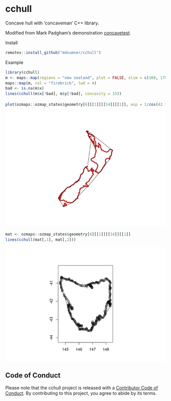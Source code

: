 
<!-- README.md is generated from README.Rmd. Please edit that file -->

# cchull

Concave hull with ‘concaveman’ C++ library.

Modified from Mark Padgham’s demonstration
[concavetest](https://github.com/mpadge/concavetest).

Install

``` r
remotes::install_github("mdsumner/cchull")
```

Example

``` r
library(cchull)
m <- maps::map(regions = "new zealand", plot = FALSE, xlim = c(160, 179), ylim = c(-50, -40))
maps::map(m, col = "firebrick", lwd = 4)
bad <- is.na(m$x)
lines(cchull(m$x[!bad], m$y[!bad], concavity = 15))

plot(ozmaps::ozmap_states$geometry[6][[1]][[14]][[1]], asp = 1/cos(42 * pi/180), xlab = "", ylab = "")
```

![](README_files/figure-gfm/cc-1.png)<!-- -->

``` r
mat <- ozmaps::ozmap_states$geometry[6][[1]][[14]][[1]]
lines(cchull(mat[,1], mat[,2]))
```

![](README_files/figure-gfm/cc-2.png)<!-- -->

## Code of Conduct

Please note that the cchull project is released with a [Contributor Code
of
Conduct](https://contributor-covenant.org/version/2/1/CODE_OF_CONDUCT.html).
By contributing to this project, you agree to abide by its terms.
